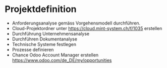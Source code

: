 # Projektdefinition
* Anforderungsanalyse gemäss Vorgehensmodell durchführen.
* Cloud-Projektordner unter https://cloud.mint-system.ch/f/1035 erstellen
* Durchführung Unternehmensanalyse
*  Durchführen Dokumentanalyse
* Technische Systeme festlegen
* Prozesse definieren
* Chance Odoo Account Manager erstellen https://www.odoo.com/de_DE/my/opportunities